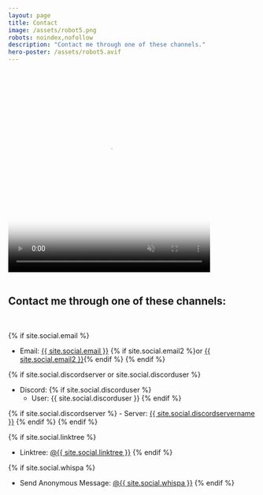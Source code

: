 ```yaml
---
layout: page
title: Contact
image: /assets/robot5.png
robots: noindex,nofollow
description: "Contact me through one of these channels."
hero-poster: /assets/robot5.avif
---
```


<video autoplay muted loop playsinline width="410" height="410" poster="{{ page.hero-poster }}">
  <source src="/assets/robot5.webm" type="video/webm">
  <source src="/assets/robot5.mp4" type="video/mp4">
</video>
<br>
<br>

<h2 class="section-intro no-decoration">Contact me through one of these channels:</h2>
<br>

{% if site.social.email %}
  - Email: <a href="mailto:{{ site.social.email }}"><span>{{ site.social.email }}</span></a> {% if site.social.email2 %}or <a href="mailto:{{ site.social.email2 }}"><span>{{ site.social.email2 }}</span></a>{% endif %}
{% endif %}

<!--{% if site.social.linkedin %}
  - LinkedIn: <a href="https://linkedin.com/in/{{ site.social.linkedin }}"><span>{{ site.social.linkedin }}</span></a>
{% endif %}-->

<!--{% if site.social.github %}
  - GitHub: <a href="https://github.com/{{ site.social.github }}"><span>{{ site.social.github }}</span></a>
{% endif %}-->

<!--{% if site.social.x %}
  - X: <a href="https://x.com/{{ site.social.x }}"><span>@{{ site.social.x }}</span></a>
{% endif %}-->

<!--{% if site.social.mastodon %}
  - Mastodon: <a href="{{ site.social.mastodon }}"><span>{{ site.social.mastodonhandle }}</span></a>
{% endif %}-->

{% if site.social.discordserver or site.social.discorduser %}
  - Discord:
  {% if site.social.discorduser %}
    - User: {{ site.social.discorduser }}
  {% endif %}

  {% if site.social.discordserver %}
    - Server: <a href="https://discord.gg/{{ site.social.discordserver }}"><span>{{ site.social.discordservername }}</span></a>
  {% endif %}
{% endif %}

<!--{% if site.social.wickrme %}
  - Wickr Me: {{ site.social.wickrme }}
{% endif %}-->

{% if site.social.linktree %}
  - Linktree: <a href="https://linktr.ee/{{ site.social.linktree }}"><span>@{{ site.social.linktree }}</span></a>
{% endif %}

<!--{% if site.social.tally %}
  - Send Anonymous Message: <a href="https://tally.so/r/{{ site.social.tally }}"><span>@{{ site.social.name }}</span></a>
{% endif %}-->

{% if site.social.whispa %}
  - Send Anonymous Message: <a href="https://whispa.sh/@{{ site.social.whispa }}"><span>@{{ site.social.whispa }}</span></a>
{% endif %}

<!--{% if site.social.tellonym %}
  - Send Anonymous Message: <a href="https://tellonym.me/{{ site.social.tellonym }}"><span>@{{ site.social.tellonym | replace: "_", "\_" }}</span></a>
{% endif %}-->
